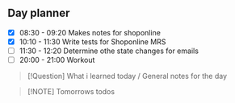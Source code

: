 ## Day planner

- [x] 08:30 - 09:20 Makes notes for shoponline
- [x] 10:10 - 11:30 Write tests for Shoponline MRS
- [ ] 11:30 - 12:20 Determine othe state changes for emails
- [ ] 20:00 - 21:00 Workout

> [!Question] What i learned today / General notes for the day

> [!NOTE] Tomorrows todos
